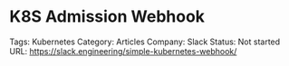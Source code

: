 # K8S Admission Webhook

Tags: Kubernetes
Category: Articles
Company: Slack
Status: Not started
URL: https://slack.engineering/simple-kubernetes-webhook/